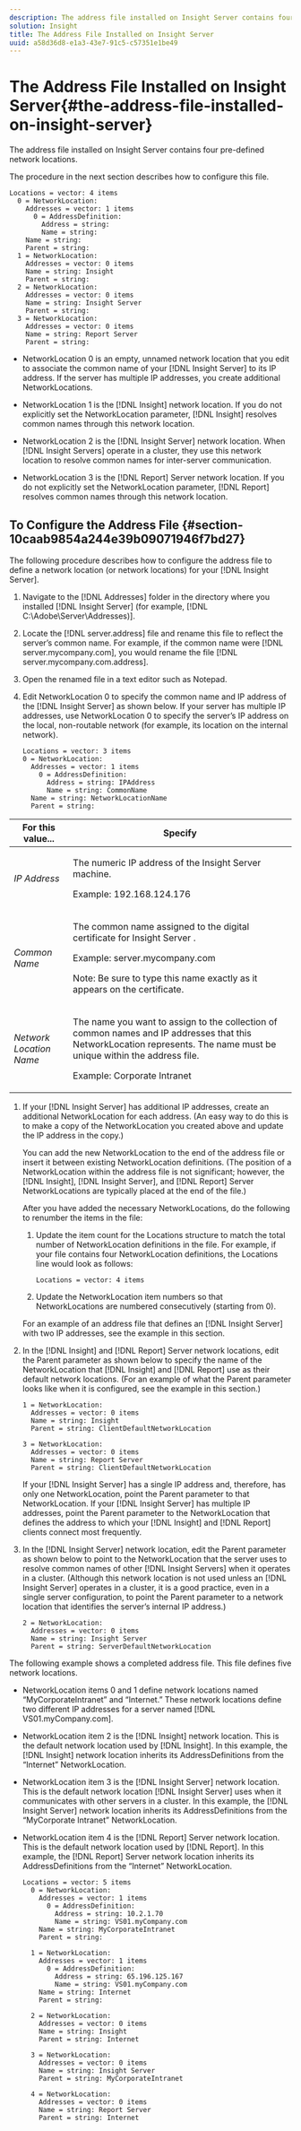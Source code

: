 ```yaml
---
description: The address file installed on Insight Server contains four pre-defined network locations.
solution: Insight
title: The Address File Installed on Insight Server
uuid: a58d36d8-e1a3-43e7-91c5-c57351e1be49
---
```


# The Address File Installed on Insight Server{#the-address-file-installed-on-insight-server}

The address file installed on Insight Server contains four pre-defined network locations.

The procedure in the next section describes how to configure this file.

```
Locations = vector: 4 items  
  0 = NetworkLocation:  
    Addresses = vector: 1 items 
      0 = AddressDefinition:  
        Address = string:  
        Name = string:  
    Name = string:  
    Parent = string:  
  1 = NetworkLocation:  
    Addresses = vector: 0 items 
    Name = string: Insight 
    Parent = string:  
  2 = NetworkLocation:  
    Addresses = vector: 0 items 
    Name = string: Insight Server 
    Parent = string: 
  3 = NetworkLocation:  
    Addresses = vector: 0 items 
    Name = string: Report Server 
    Parent = string:
```

* NetworkLocation 0 is an empty, unnamed network location that you edit to associate the common name of your [!DNL Insight Server] to its IP address. If the server has multiple IP addresses, you create additional NetworkLocations. 
* NetworkLocation 1 is the [!DNL Insight] network location. If you do not explicitly set the NetworkLocation parameter, [!DNL Insight] resolves common names through this network location. 

* NetworkLocation 2 is the [!DNL Insight Server] network location. When [!DNL Insight Servers] operate in a cluster, they use this network location to resolve common names for inter-server communication. 

* NetworkLocation 3 is the [!DNL Report] Server network location. If you do not explicitly set the NetworkLocation parameter, [!DNL Report] resolves common names through this network location.

## To Configure the Address File {#section-10caab9854a244e39b09071946f7bd27}

The following procedure describes how to configure the address file to define a network location (or network locations) for your [!DNL Insight Server].

1. Navigate to the [!DNL Addresses] folder in the directory where you installed [!DNL Insight Server] (for example, [!DNL C:\Adobe\Server\Addresses)]. 

1. Locate the [!DNL server.address] file and rename this file to reflect the server’s common name. For example, if the common name were [!DNL server.mycompany.com], you would rename the file [!DNL server.mycompany.com.address]. 

1. Open the renamed file in a text editor such as Notepad. 
1. Edit NetworkLocation 0 to specify the common name and IP address of the [!DNL Insight Server] as shown below. If your server has multiple IP addresses, use NetworkLocation 0 to specify the server’s IP address on the local, non-routable network (for example, its location on the internal network). 

   ```
   Locations = vector: 3 items 
   0 = NetworkLocation: 
     Addresses = vector: 1 items 
       0 = AddressDefinition: 
         Address = string: IPAddress 
         Name = string: CommonName 
     Name = string: NetworkLocationName 
     Parent = string: 
   
   ```

<table id="table_02C2A1630CCD40C4A51B314C3CB683F1"> 
 <thead> 
  <tr> 
   <th colname="col1" class="entry"> For this value... </th> 
   <th colname="col2" class="entry"> Specify </th> 
  </tr> 
 </thead>
 <tbody> 
  <tr> 
   <td colname="col1"> <i>IP Address</i> </td> 
   <td colname="col2"> <p>The numeric IP address of the <span class="keyword"> Insight Server </span> machine. </p> <p>Example: 192.168.124.176 </p> </td> 
  </tr> 
  <tr> 
   <td colname="col1"> <i>Common Name </i> </td> 
   <td colname="col2"> <p>The common name assigned to the digital certificate for <span class="keyword"> Insight Server </span>. </p> <p>Example: <span class="filepath"> server.mycompany.com </span></p> <p>Note: Be sure to type this name exactly as it appears on the certificate. </p> </td> 
  </tr> 
  <tr> 
   <td colname="col1"> <i>Network Location Name </i> </td> 
   <td colname="col2"> <p>The name you want to assign to the collection of common names and IP addresses that this NetworkLocation represents. The name must be unique within the address file. </p> <p>Example: Corporate Intranet </p> </td> 
  </tr> 
 </tbody> 
</table>

1. If your [!DNL Insight Server] has additional IP addresses, create an additional NetworkLocation for each address. (An easy way to do this is to make a copy of the NetworkLocation you created above and update the IP address in the copy.)

   You can add the new NetworkLocation to the end of the address file or insert it between existing NetworkLocation definitions. (The position of a NetworkLocation within the address file is not significant; however, the [!DNL Insight], [!DNL Insight Server], and [!DNL Report] Server NetworkLocations are typically placed at the end of the file.)

   After you have added the necessary NetworkLocations, do the following to renumber the items in the file:

    1. Update the item count for the Locations structure to match the total number of NetworkLocation definitions in the file. For example, if your file contains four NetworkLocation definitions, the Locations line would look as follows:

       ```    
       Locations = vector: 4 items
       ```

    1. Update the NetworkLocation item numbers so that NetworkLocations are numbered consecutively (starting from 0).

   For an example of an address file that defines an [!DNL Insight Server] with two IP addresses, see the example in this section. 

1. In the [!DNL Insight] and [!DNL Report] Server network locations, edit the Parent parameter as shown below to specify the name of the NetworkLocation that [!DNL Insight] and [!DNL Report] use as their default network locations. (For an example of what the Parent parameter looks like when it is configured, see the example in this section.) 

   ```
   1 = NetworkLocation:  
     Addresses = vector: 0 items 
     Name = string: Insight 
     Parent = string: ClientDefaultNetworkLocation 
    
   3 = NetworkLocation:  
     Addresses = vector: 0 items 
     Name = string: Report Server 
     Parent = string: ClientDefaultNetworkLocation
   ```

   If your [!DNL Insight Server] has a single IP address and, therefore, has only one NetworkLocation, point the Parent parameter to that NetworkLocation. If your [!DNL Insight Server] has multiple IP addresses, point the Parent parameter to the NetworkLocation that defines the address to which your [!DNL Insight] and [!DNL Report] clients connect most frequently. 

1. In the [!DNL Insight Server] network location, edit the Parent parameter as shown below to point to the NetworkLocation that the server uses to resolve common names of other [!DNL Insight Servers] when it operates in a cluster. (Although this network location is not used unless an [!DNL Insight Server] operates in a cluster, it is a good practice, even in a single server configuration, to point the Parent parameter to a network location that identifies the server’s internal IP address.) 

   ```
   2 = NetworkLocation:  
     Addresses = vector: 0 items 
     Name = string: Insight Server 
     Parent = string: ServerDefaultNetworkLocation
   ```

The following example shows a completed address file. This file defines five network locations.

* NetworkLocation items 0 and 1 define network locations named “MyCorporateIntranet” and “Internet.” These network locations define two different IP addresses for a server named [!DNL VS01.myCompany.com]. 
* NetworkLocation item 2 is the [!DNL Insight] network location. This is the default network location used by [!DNL Insight]. In this example, the [!DNL Insight] network location inherits its AddressDefinitions from the “Internet” NetworkLocation. 

* NetworkLocation item 3 is the [!DNL Insight Server] network location. This is the default network location [!DNL Insight Server] uses when it communicates with other servers in a cluster. In this example, the [!DNL Insight Server] network location inherits its AddressDefinitions from the “MyCorporate Intranet” NetworkLocation. 

* NetworkLocation item 4 is the [!DNL Report] Server network location. This is the default network location used by [!DNL Report]. In this example, the [!DNL Report] Server network location inherits its AddressDefinitions from the “Internet” NetworkLocation. 

  ```
  Locations = vector: 5 items 
    0 = NetworkLocation:  
      Addresses = vector: 1 items 
        0 = AddressDefinition:  
          Address = string: 10.2.1.70 
          Name = string: VS01.myCompany.com 
      Name = string: MyCorporateIntranet 
      Parent = string:  
   
    1 = NetworkLocation:  
      Addresses = vector: 1 items 
        0 = AddressDefinition:  
          Address = string: 65.196.125.167 
          Name = string: VS01.myCompany.com 
      Name = string: Internet 
      Parent = string: 
   
    2 = NetworkLocation:  
      Addresses = vector: 0 items 
      Name = string: Insight 
      Parent = string: Internet 
   
    3 = NetworkLocation:  
      Addresses = vector: 0 items 
      Name = string: Insight Server 
      Parent = string: MyCorporateIntranet 
   
    4 = NetworkLocation:  
      Addresses = vector: 0 items 
      Name = string: Report Server 
      Parent = string: Internet
  ```

